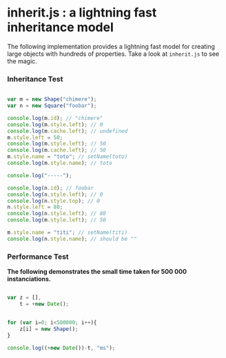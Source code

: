 inherit.js : a lightning fast inheritance model
===============================================

The following implementation provides a lightning fast model for creating large objects with hundreds of properties. Take a look at `inherit.js` to see the magic.


### Inheritance Test

```javascript

var m = new Shape("chimere");
var n = new Square("foobar");

console.log(m.id); // "chimere"
console.log(m.style.left); // 0
console.log(m.cache.left); // undefined
m.style.left = 50;
console.log(m.style.left); // 50
console.log(m.cache.left); // 50
m.style.name = "toto"; // setName(toto)
console.log(m.style.name); // toto

console.log("-----");

console.log(n.id); // foobar
console.log(n.style.left); // 0
console.log(n.style.top); // 0
n.style.left = 80;
console.log(n.style.left); // 80
console.log(m.style.left); // 50

m.style.name = "titi"; // setName(titi)
console.log(n.style.name); // should be ""

```

### Performance Test

**The following demonstrates the small time taken for 500 000 instanciations.**

```javascript

var z = [],
    t = +new Date();


for (var i=0; i<500000; i++){
    z[i] = new Shape();
}

console.log((+new Date())-t, "ms");

```